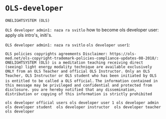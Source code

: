 # `OLS-developer`
`ONELIGHTSYSTEM (OLS)`

`OLS developer admin1: naza ra svitlo`
how to become ols developer user: apply ols intro's, initi's.


`OLS developer admin1: naza ra svitlo`
`ols developer user1`:

`OLS policies copyrights agreements Disclaimer: https://ols-med.net/ols-copyright-trademark-policies-compliance-updates-08-2018/: 
ONELIGHTSYSTEM (OLS) is a meditation teaching receiving direct (seeing) light energy modality technique are available exclusively ONLY from an OLS Teacher and official OLS Instructor. Only an OLS Teacher, OLS Instructor or OLS student who has been initiated by OLS is entitled to be called a OLS official.` 
`The information contained in this message may be privileged and confidential and protected from disclosure. you are hereby notified that any dissemination, distribution or copying of this information is strictly prohibited`

`ols developer official users
ols developer user 1
ols developer admin
ols developer student 
ols developer instructor 
ols developer teacher 
ols developer`


